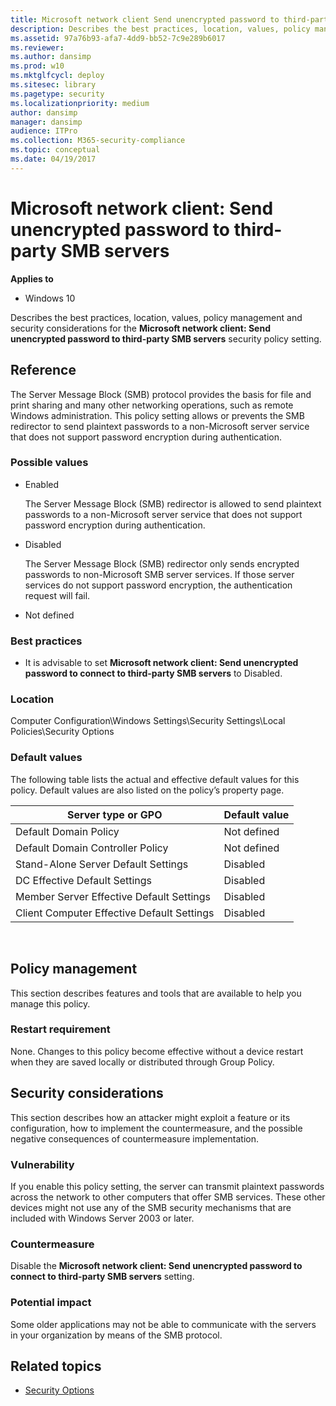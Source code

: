 ```yaml
---
title: Microsoft network client Send unencrypted password to third-party SMB servers (Windows 10)
description: Describes the best practices, location, values, policy management and security considerations for the Microsoft network client Send unencrypted password to third-party SMB servers security policy setting.
ms.assetid: 97a76b93-afa7-4dd9-bb52-7c9e289b6017
ms.reviewer: 
ms.author: dansimp
ms.prod: w10
ms.mktglfcycl: deploy
ms.sitesec: library
ms.pagetype: security
ms.localizationpriority: medium
author: dansimp
manager: dansimp
audience: ITPro
ms.collection: M365-security-compliance
ms.topic: conceptual
ms.date: 04/19/2017
---
```



# Microsoft network client: Send unencrypted password to third-party SMB servers

**Applies to**
-   Windows 10

Describes the best practices, location, values, policy management and security considerations for the **Microsoft network client: Send unencrypted password to third-party SMB servers** security policy setting.

## Reference

The Server Message Block (SMB) protocol provides the basis for file and print sharing and many other networking operations, such as remote Windows administration. This policy setting allows or prevents the SMB redirector to send plaintext passwords to a non-Microsoft server service that does not support password encryption during authentication.

### Possible values

-   Enabled

    The Server Message Block (SMB) redirector is allowed to send plaintext passwords to a non-Microsoft server service that does not support password encryption during authentication.

-   Disabled

    The Server Message Block (SMB) redirector only sends encrypted passwords to non-Microsoft SMB server services. If those server services do not support password encryption, the authentication request will fail.

-   Not defined

### Best practices

-   It is advisable to set **Microsoft network client: Send unencrypted password to connect to third-party SMB servers** to Disabled.

### Location

Computer Configuration\\Windows Settings\\Security Settings\\Local Policies\\Security Options

### Default values

The following table lists the actual and effective default values for this policy. Default values are also listed on the policy’s property page.

| Server type or GPO | Default value |
| - | - |
| Default Domain Policy| Not defined| 
| Default Domain Controller Policy | Not defined| 
| Stand-Alone Server Default Settings | Disabled| 
| DC Effective Default Settings | Disabled| 
| Member Server Effective Default Settings| Disabled| 
| Client Computer Effective Default Settings | Disabled| 
 
## Policy management

This section describes features and tools that are available to help you manage this policy.

### Restart requirement

None. Changes to this policy become effective without a device restart when they are saved locally or distributed through Group Policy.

## Security considerations

This section describes how an attacker might exploit a feature or its configuration, how to implement the countermeasure, and the possible negative consequences of countermeasure implementation.

### Vulnerability

If you enable this policy setting, the server can transmit plaintext passwords across the network to other computers that offer SMB services. These other devices might not use any of the SMB security mechanisms that are included with Windows Server 2003 or later.

### Countermeasure

Disable the **Microsoft network client: Send unencrypted password to connect to third-party SMB servers** setting.

### Potential impact

Some older applications may not be able to communicate with the servers in your organization by means of the SMB protocol.

## Related topics

- [Security Options](security-options.md)
